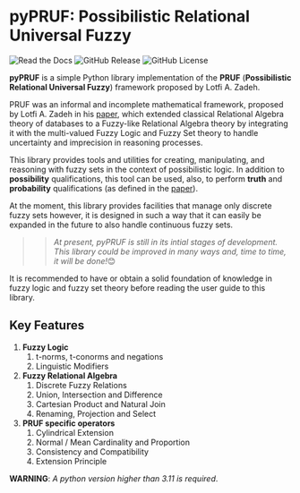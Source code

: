 # pyPRUF: Possibilistic Relational Universal Fuzzy

![Read the Docs](https://img.shields.io/readthedocs/ashkihotah-pypruf)
![GitHub Release](https://img.shields.io/github/v/release/ashkihotah/pyPRUF)
![GitHub License](https://img.shields.io/github/license/ashkihotah/pyPRUF)

**pyPRUF** is a simple Python library implementation of the **PRUF** (**Possibilistic Relational Universal Fuzzy**) framework proposed by Lotfi A. Zadeh.

PRUF was an informal and incomplete mathematical framework, proposed by Lotfi A. Zadeh in his [paper](https://www2.eecs.berkeley.edu/Pubs/TechRpts/1977/ERL-m-77-61.pdf), which extended classical Relational Algebra theory of databases to a Fuzzy-like Relational Algebra theory by integrating it with the multi-valued Fuzzy Logic and Fuzzy Set theory to handle uncertainty and imprecision in reasoning processes.

This library provides tools and utilities for creating, manipulating, and reasoning with fuzzy sets in the context of possibilistic logic. In addition to **possibility** qualifications, this tool can be used, also, to perform **truth** and **probability** qualifications (as defined in the [paper](https://www2.eecs.berkeley.edu/Pubs/TechRpts/1977/ERL-m-77-61.pdf)).

At the moment, this library provides facilities that manage only discrete fuzzy sets however, it is designed in such a way that it can easily be expanded in the future to also handle continuous fuzzy sets.

>> *At present, pyPRUF is still in its intial stages of development. This library could be improved in many ways and, time to time, it will be done!*😊

It is recommended to have or obtain a solid foundation of knowledge in fuzzy logic and fuzzy set theory before reading the user guide to this library.

## Key Features

1. **Fuzzy Logic**
      1. t-norms, t-conorms and negations
      2. Linguistic Modifiers
2. **Fuzzy Relational Algebra**
      1. Discrete Fuzzy Relations
      2. Union, Intersection and Difference
      3. Cartesian Product and Natural Join
      4. Renaming, Projection and Select
3. **PRUF specific operators**
      1. Cylindrical Extension
      2. Normal / Mean Cardinality and Proportion
      3. Consistency and Compatibility
      4. Extension Principle
   
**WARNING**: *A python version higher than 3.11 is required*.